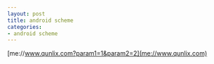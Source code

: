 ```yaml
---
layout: post
title: android scheme
categories:
- android scheme
---
```

[me://www.qunlix.com?param1=1&param2=2](me://www.qunlix.com)
